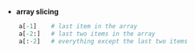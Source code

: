 
- **array slicing**

```python
    a[-1]    # last item in the array
    a[-2:]   # last two items in the array
    a[:-2]   # everything except the last two items
```
